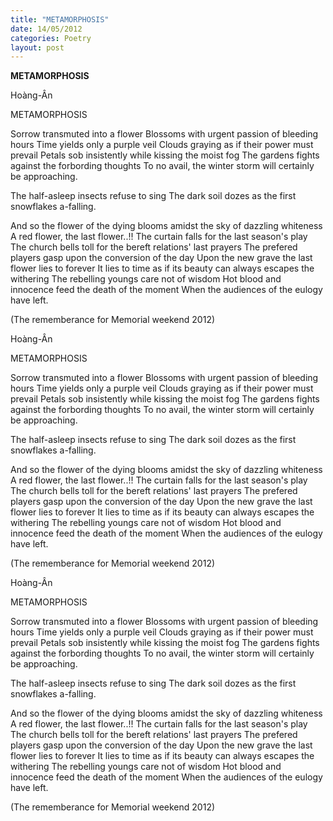 ```yaml
---
title: "METAMORPHOSIS"
date: 14/05/2012
categories: Poetry
layout: post
---
```


**METAMORPHOSIS**

Hoàng-Ân


METAMORPHOSIS

Sorrow transmuted into a flower
Blossoms with urgent passion of bleeding hours
Time yields o­nly a purple veil
Clouds graying as if their power must prevail
Petals sob insistently while kissing the moist fog
The gardens fights against the forbording thoughts
To no avail, the winter storm will certainly be approaching.

The half-asleep insects refuse to sing
The dark soil dozes as the first snowflakes a-falling.

And so the flower of the dying blooms amidst the sky of dazzling whiteness
A red flower, the last flower..!!
The curtain falls for the last season's play
The church bells toll for the bereft relations' last prayers
The prefered players gasp upon the conversion of the day
Upon the new grave the last flower lies to forever
It lies to time as if its beauty can always escapes the withering
The rebelling youngs care not of wisdom
Hot blood and innocence feed the death of the moment
When the audiences of the eulogy have left.

(The rememberance for Memorial weekend 2012)

Hoàng-Ân


METAMORPHOSIS

Sorrow transmuted into a flower
Blossoms with urgent passion of bleeding hours
Time yields o­nly a purple veil
Clouds graying as if their power must prevail
Petals sob insistently while kissing the moist fog
The gardens fights against the forbording thoughts
To no avail, the winter storm will certainly be approaching.

The half-asleep insects refuse to sing
The dark soil dozes as the first snowflakes a-falling.

And so the flower of the dying blooms amidst the sky of dazzling whiteness
A red flower, the last flower..!!
The curtain falls for the last season's play
The church bells toll for the bereft relations' last prayers
The prefered players gasp upon the conversion of the day
Upon the new grave the last flower lies to forever
It lies to time as if its beauty can always escapes the withering
The rebelling youngs care not of wisdom
Hot blood and innocence feed the death of the moment
When the audiences of the eulogy have left.

(The rememberance for Memorial weekend 2012)

Hoàng-Ân


METAMORPHOSIS

Sorrow transmuted into a flower
Blossoms with urgent passion of bleeding hours
Time yields o­nly a purple veil
Clouds graying as if their power must prevail
Petals sob insistently while kissing the moist fog
The gardens fights against the forbording thoughts
To no avail, the winter storm will certainly be approaching.

The half-asleep insects refuse to sing
The dark soil dozes as the first snowflakes a-falling.

And so the flower of the dying blooms amidst the sky of dazzling whiteness
A red flower, the last flower..!!
The curtain falls for the last season's play
The church bells toll for the bereft relations' last prayers
The prefered players gasp upon the conversion of the day
Upon the new grave the last flower lies to forever
It lies to time as if its beauty can always escapes the withering
The rebelling youngs care not of wisdom
Hot blood and innocence feed the death of the moment
When the audiences of the eulogy have left.

(The rememberance for Memorial weekend 2012)
